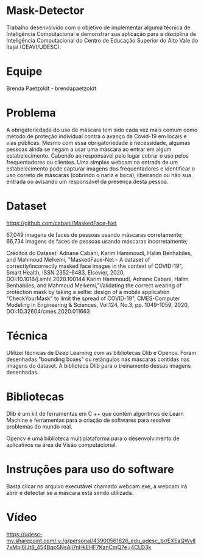 # Mask-Detector

Trabalho desenvolvido com o objetivo de implementar alguma técnica de Inteligência Computacional e demonstrar sua aplicação para a disciplina de Inteligência Computacional do Centro de Educação Superior do Alto Vale do Itajaí (CEAVI/UDESC).

# Equipe
Brenda Paetzoldt - brendapaetzoldt

# Problema
A obrigatoriedade do uso de máscara tem sido cada vez mais comum como método de proteção individual contra o avanço da Covid-19 em locais e vias públicas.
Mesmo com essa obrigatoriedade e necessidade, algumas pessoas ainda se negam a usar uma máscara ao entrar em algum estabelecimento. Cabendo ao responsável pelo lugar 
cobrar o uso pelos frequentadores ou clientes.
Uma simples webcam na entrada de um estabelecimento pode capturar imagens dos frequentadores e identificar o uso correto de máscaras (cobrindo o nariz e boca), libeirando ou não sua entrada ou avisando 
um responsável da presença desta pessoa.

# Dataset
https://github.com/cabani/MaskedFace-Net

67,049 imagens de faces de pessoas usando máscaras corretamente;
66,734 imagens de faces de pessoas usando máscaras incorretamente;

Créditos do Dataset:
    Adnane Cabani, Karim Hammoudi, Halim Benhabiles, and Mahmoud Melkemi, "MaskedFace-Net - A dataset of correctly/incorrectly masked face images in the context of COVID-19", Smart Health, ISSN 2352-6483, Elsevier, 2020, DOI:10.1016/j.smhl.2020.100144
    Karim Hammoudi, Adnane Cabani, Halim Benhabiles, and Mahmoud Melkemi,"Validating the correct wearing of protection mask by taking a selfie: design of a mobile application "CheckYourMask" to limit the spread of COVID-19", CMES-Computer Modeling in Engineering & Sciences, Vol.124, No.3, pp. 1049-1059, 2020, DOI:10.32604/cmes.2020.011663


# Técnica
Utilizei técnicas de Deep Learning com as bibliotecas Dlib e Opencv. Foram desenhadas "bounding boxes" ou retângulos nas máscaras contidas nas imagens do dataset.
A biblioteca Dlib para o treinamento dessas imagens desenhadas.

# Bibliotecas
Dlib é um kit de ferramentas em C ++ que contém algoritmos de Learn Machine e ferramentas para a criação de softwares para resolver problemas do mundo real. 

Opencv é uma biblioteca multiplataforma para o desenvolvimento de aplicativos na área de Visão computacional.


# Instruções para uso do software
Basta clicar no arquivo executável chamado webcam.exe, a webcam irá abrir e detectar se a máscara está sendo utilizada.

# Vídeo
https://udesc-my.sharepoint.com/:v:/g/personal/43900561826_edu_udesc_br/EXEaQWvlI7xMpj6IJt8_454Bqp5NsAlj7nHkEHF7KanCmQ?e=4CLD3k

